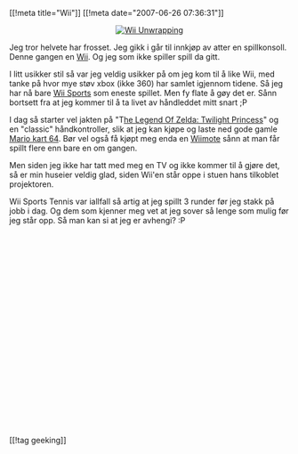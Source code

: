 [[!meta  title="Wii"]]
[[!meta  date="2007-06-26 07:36:31"]]
<div align="center"><a href="http://gallery.slaskdot.org/HW/wii/"><img src="http://gallery.slaskdot.org/3248-2/dsc00418.jpg" alt="Wii Unwrapping"  /></a></div>

Jeg tror helvete har frosset. Jeg gikk i går til innkjøp av atter en spillkonsoll. Denne gangen en <a href="http://wii.com/">Wii</a>. Og jeg som ikke spiller spill da gitt.

I litt usikker stil så var jeg veldig usikker på om jeg kom til å like Wii, med tanke på hvor mye støv xbox (ikke 360) har samlet igjennom tidene. Så jeg har nå bare <a href="http://wii.ign.com/objects/826/826987.html">Wii Sports</a> som eneste spillet. Men fy flate å gøy det er. Sånn bortsett fra at jeg kommer til å ta livet av håndleddet mitt snart ;P

I dag så starter vel jakten på "T<a href="http://cube.ign.com/objects/572/572738.html">he Legend Of Zelda: Twilight Princess</a>" og en "classic" håndkontroller, slik at jeg kan kjøpe og laste ned gode gamle <a href="http://ign64.ign.com/objects/000/000502.html">Mario kart 64</a>. Bør vel også få kjøpt meg enda en <a href="http://en.wikipedia.org/wiki/Wii_Remote">Wiimote</a> sånn at man får spillt flere enn bare en om gangen.

Men siden jeg ikke har tatt med meg en TV og ikke kommer til å gjøre det, så er min huseier veldig glad, siden Wii'en står oppe i stuen hans tilkoblet projektoren.

Wii Sports Tennis var iallfall så artig at jeg spillt 3 runder før jeg stakk på jobb i dag. Og dem som kjenner meg vet at jeg sover så lenge som mulig før jeg står opp. Så man kan si at jeg er avhengi? :P

<div align="center"><object width="425" height="350"> <param name="movie" value="http://www.youtube.com/v/chjjb8cX8mU"> </param> <embed src="http://www.youtube.com/v/chjjb8cX8mU" type="application/x-shockwave-flash" width="425" height="350"> </embed> </object></div>

[[!tag  geeking]]